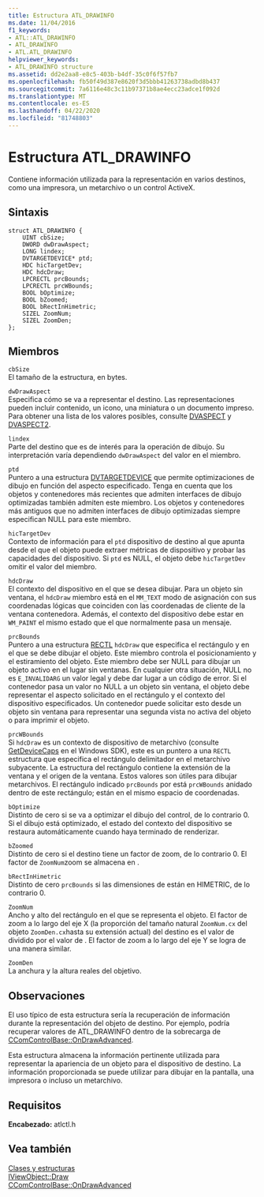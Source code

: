 ```yaml
---
title: Estructura ATL_DRAWINFO
ms.date: 11/04/2016
f1_keywords:
- ATL::ATL_DRAWINFO
- ATL_DRAWINFO
- ATL.ATL_DRAWINFO
helpviewer_keywords:
- ATL_DRAWINFO structure
ms.assetid: dd2e2aa8-e8c5-403b-b4df-35c0f6f57fb7
ms.openlocfilehash: fb50f49d387e8620f3d5bbb41263738adbd8b437
ms.sourcegitcommit: 7a6116e48c3c11b97371b8ae4ecc23adce1f092d
ms.translationtype: MT
ms.contentlocale: es-ES
ms.lasthandoff: 04/22/2020
ms.locfileid: "81748803"
---
```

# <a name="atl_drawinfo-structure"></a>Estructura ATL_DRAWINFO

Contiene información utilizada para la representación en varios destinos, como una impresora, un metarchivo o un control ActiveX.

## <a name="syntax"></a>Sintaxis

```
struct ATL_DRAWINFO {
    UINT cbSize;
    DWORD dwDrawAspect;
    LONG lindex;
    DVTARGETDEVICE* ptd;
    HDC hicTargetDev;
    HDC hdcDraw;
    LPCRECTL prcBounds;
    LPCRECTL prcWBounds;
    BOOL bOptimize;
    BOOL bZoomed;
    BOOL bRectInHimetric;
    SIZEL ZoomNum;
    SIZEL ZoomDen;
};
```

## <a name="members"></a>Miembros

`cbSize`<br/>
El tamaño de la estructura, en bytes.

`dwDrawAspect`<br/>
Especifica cómo se va a representar el destino. Las representaciones pueden incluir contenido, un icono, una miniatura o un documento impreso. Para obtener una lista de los valores posibles, consulte [DVASPECT](/windows/win32/api/wtypes/ne-wtypes-dvaspect) y [DVASPECT2](/windows/win32/api/ocidl/ne-ocidl-dvaspect2).

`lindex`<br/>
Parte del destino que es de interés para la operación de dibujo. Su interpretación varía dependiendo `dwDrawAspect` del valor en el miembro.

`ptd`<br/>
Puntero a una estructura [DVTARGETDEVICE](/windows/win32/api/objidl/ns-objidl-dvtargetdevice) que permite optimizaciones de dibujo en función del aspecto especificado. Tenga en cuenta que los objetos y contenedores más recientes que admiten interfaces de dibujo optimizadas también admiten este miembro. Los objetos y contenedores más antiguos que no admiten interfaces de dibujo optimizadas siempre especifican NULL para este miembro.

`hicTargetDev`<br/>
Contexto de información para el `ptd` dispositivo de destino al que apunta desde el que el objeto puede extraer métricas de dispositivo y probar las capacidades del dispositivo. Si `ptd` es NULL, el objeto debe `hicTargetDev` omitir el valor del miembro.

`hdcDraw`<br/>
El contexto del dispositivo en el que se desea dibujar. Para un objeto sin ventana, el `hdcDraw` miembro está en el `MM_TEXT` modo de asignación con sus coordenadas lógicas que coinciden con las coordenadas de cliente de la ventana contenedora. Además, el contexto del dispositivo debe estar en `WM_PAINT` el mismo estado que el que normalmente pasa un mensaje.

`prcBounds`<br/>
Puntero a una estructura [RECTL](/windows/win32/api/windef/ns-windef-rectl) `hdcDraw` que especifica el rectángulo y en el que se debe dibujar el objeto. Este miembro controla el posicionamiento y el estiramiento del objeto. Este miembro debe ser NULL para dibujar un objeto activo en el lugar sin ventanas. En cualquier otra situación, NULL no es `E_INVALIDARG` un valor legal y debe dar lugar a un código de error. Si el contenedor pasa un valor no NULL a un objeto sin ventana, el objeto debe representar el aspecto solicitado en el rectángulo y el contexto del dispositivo especificados. Un contenedor puede solicitar esto desde un objeto sin ventana para representar una segunda vista no activa del objeto o para imprimir el objeto.

`prcWBounds`<br/>
Si `hdcDraw` es un contexto de dispositivo de metarchivo (consulte [GetDeviceCaps](/windows/win32/api/wingdi/nf-wingdi-getdevicecaps) en el Windows SDK), este es un puntero a una `RECTL` estructura que especifica el rectángulo delimitador en el metarchivo subyacente. La estructura del rectángulo contiene la extensión de la ventana y el origen de la ventana. Estos valores son útiles para dibujar metarchivos. El rectángulo indicado `prcBounds` por está `prcWBounds` anidado dentro de este rectángulo; están en el mismo espacio de coordenadas.

`bOptimize`<br/>
Distinto de cero si se va a optimizar el dibujo del control, de lo contrario 0. Si el dibujo está optimizado, el estado del contexto del dispositivo se restaura automáticamente cuando haya terminado de renderizar.

`bZoomed`<br/>
Distinto de cero si el destino tiene un factor de zoom, de lo contrario 0. El factor de `ZoomNum`zoom se almacena en .

`bRectInHimetric`<br/>
Distinto de cero `prcBounds` si las dimensiones de están en HIMETRIC, de lo contrario 0.

`ZoomNum`<br/>
Ancho y alto del rectángulo en el que se representa el objeto. El factor de zoom a lo largo del eje X (la proporción del tamaño natural `ZoomNum.cx` del objeto `ZoomDen.cx`hasta su extensión actual) del destino es el valor de dividido por el valor de . El factor de zoom a lo largo del eje Y se logra de una manera similar.

`ZoomDen`<br/>
La anchura y la altura reales del objetivo.

## <a name="remarks"></a>Observaciones

El uso típico de esta estructura sería la recuperación de información durante la representación del objeto de destino. Por ejemplo, podría recuperar valores de ATL_DRAWINFO dentro de la sobrecarga de [CComControlBase::OnDrawAdvanced](ccomcontrolbase-class.md#ondrawadvanced).

Esta estructura almacena la información pertinente utilizada para representar la apariencia de un objeto para el dispositivo de destino. La información proporcionada se puede utilizar para dibujar en la pantalla, una impresora o incluso un metarchivo.

## <a name="requirements"></a>Requisitos

**Encabezado:** atlctl.h

## <a name="see-also"></a>Vea también

[Clases y estructuras](../../atl/reference/atl-classes.md)<br/>
[IViewObject::Draw](/windows/win32/api/oleidl/nf-oleidl-iviewobject-draw)<br/>
[CComControlBase::OnDrawAdvanced](../../atl/reference/ccomcontrolbase-class.md#ondrawadvanced)
